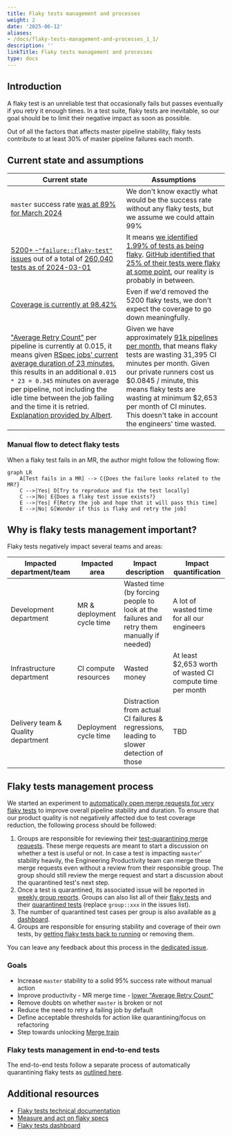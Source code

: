 ```yaml
---
title: Flaky tests management and processes
weight: 2
date: '2025-06-12'
aliases:
- /docs/flaky-tests-management-and-processes_1_1/
description: ''
linkTitle: Flaky tests management and processes
type: docs
---
```


## Introduction

A flaky test is an unreliable test that occasionally fails but passes eventually if you retry it enough times.
In a test suite, flaky tests are inevitable, so our goal should be to limit their negative impact as soon as possible.

Out of all the factors that affects master pipeline stability, flaky tests contribute to at least 30% of master pipeline failures each month.

## Current state and assumptions

| Current state | Assumptions |
| ------------- | ----------- |
| `master` success rate [was at 89% for March 2024](/handbook/engineering/infrastructure/performance-indicators/#master-pipeline-stability) | We don't know exactly what would be the success rate without any flaky tests, but we assume we could attain 99% |
| [5200+ `~"failure::flaky-test"` issues](https://10az.online.tableau.com/#/site/gitlab/views/DRAFTFlakytestissues/FlakyTests?:iid=1) out of a total of [260,040 tests as of 2024-03-01](https://gitlab-org.gitlab.io/rspec_profiling_stats/#overall_time) | It means [we identified 1.99% of tests as being flaky](https://docs.gitlab.com/ee/development/testing_guide/flaky_tests.html#automatic-retries-and-flaky-tests-detection). [GitHub identified that 25% of their tests were flaky at some point](https://github.blog/2020-12-16-reducing-flaky-builds-by-18x/#how-far-weve-come), our reality is probably in between. |
| [Coverage is currently at 98.42%](https://gitlab-org.gitlab.io/gitlab/coverage-ruby/#_AllFiles) | Even if we'd removed the 5200 flaky tests, we don't expect the coverage to go down meaningfully. |
| ["Average Retry Count"](https://10az.online.tableau.com/#/site/gitlab/views/DRAFTFlakytestissues/FlakyTests?:iid=1) per pipeline is currently at 0.015, it means given [RSpec jobs' current average duration of 23 minutes](https://10az.online.tableau.com/#/site/gitlab/views/DRAFTEP-JobsDurations/EP-JobsDurations?:iid=2), this results in an additional `0.015 * 23 = 0.345` minutes on average per pipeline, not including the idle time between the job failing and the time it is retried. [Explanation provided by Albert](https://gitlab.com/gitlab-org/quality/team-tasks/-/issues/874#note_575599680). | Given we have approximately [91k pipelines per month](https://gitlab.com/gitlab-org/gitlab/-/pipelines/charts), that means flaky tests are wasting 31,395 CI minutes per month. Given our private runners cost us $0.0845 / minute, this means flaky tests are wasting at minimum $2,653 per month of CI minutes. This doesn't take in account the engineers' time wasted. |

### Manual flow to detect flaky tests

When a flaky test fails in an MR, the author might follow the following flow:

```mermaid
graph LR
    A[Test fails in a MR] --> C{Does the failure looks related to the MR?}
    C -->|Yes| D[Try to reproduce and fix the test locally]
    C -->|No| E{Does a flaky test issue exists?}
    E -->|Yes| F[Retry the job and hope that it will pass this time]
    E -->|No| G[Wonder if this is flaky and retry the job]
```

## Why is flaky tests management important?

Flaky tests negatively impact several teams and areas:

| Impacted department/team | Impacted area | Impact description | Impact quantification |
| --------------- | ------------- | ------------------ | --------------------- |
| Development department | MR & deployment cycle time | Wasted time (by forcing people to look at the failures and retry them manually if needed) | A lot of wasted time for all our engineers |
| Infrastructure department | CI compute resources | Wasted money | At least $2,653 worth of wasted CI compute time per month |
| Delivery team & Quality department | Deployment cycle time | Distraction from actual CI failures & regressions, leading to slower detection of those | TBD |

## Flaky tests management process

We started an experiment to [automatically open merge requests for very flaky tests](https://gitlab.com/gitlab-org/gitlab/-/merge_requests/147137) to improve overall pipeline stability and duration.
To ensure that our product quality is not negatively affected due to test coverage reduction, the following process should be followed:

1. Groups are responsible for reviewing their [test-quarantining merge requests](https://gitlab.com/gitlab-org/gitlab/-/merge_requests?label_name=quarantine).
   These merge requests are meant to start a discussion on whether a test is useful or not.
   In case a test is impacting `master`' stability heavily, the Engineering Productivity team can merge these merge requests even without a review from their responsible group.
   The group should still review the merge request and start a discussion about the quarantined test's next step.
2. Once a test is quarantined, its associated issue will be reported in [weekly group reports](https://gitlab.com/gitlab-org/quality/triage-reports/-/issues/?sort=updated_desc&state=opened&label_name%5B%5D=triage%20report&in=TITLE&search=triage%20report%20for&first_page_size=20).
    Groups can also list all of their [flaky tests](https://gitlab.com/gitlab-org/gitlab/-/issues/?state=opened&label_name%5B%5D=failure%3A%3Aflaky-test&label_name%5B%5D=group%3A%3Axxx) and their [quarantined tests](https://gitlab.com/gitlab-org/gitlab/-/issues/?state=opened&label_name%5B%5D=group%3A%3Axxx&label_name%5B%5D=quarantine) (replace `group::xxx` in the issues list).
3. The number of quarantined test cases per group is also available as [a dashboard](https://10az.online.tableau.com/#/site/gitlab/views/DRAFTFlakytestissues/MonthlyFlakyTestIssues).
4. Groups are responsible for ensuring stability and coverage of their own tests, by [getting flaky tests back to running](https://docs.gitlab.com/ee/development/testing_guide/flaky_tests.html#how-to-reproduce-a-flaky-test-locally) or removing them.

You can leave any feedback about this process in the [dedicated issue](https://gitlab.com/gitlab-org/quality/engineering-productivity/team/-/issues/447).

### Goals

- Increase `master` stability to a solid 95% success rate without manual action
- Improve productivity - MR merge time - [lower "Average Retry Count"](https://10az.online.tableau.com/#/site/gitlab/views/DRAFTFlakytestissues/FlakyTests?:iid=1)
- Remove doubts on whether `master` is broken or not
- Reduce the need to retry a failing job by default
- Define acceptable thresholds for action like quarantining/focus on refactoring
- Step towards unlocking [Merge train](https://gitlab.com/gitlab-org/quality/quality-engineering/team-tasks/-/issues/195)

### Flaky tests management in end-to-end tests

The end-to-end tests follow a separate process of automatically quarantining flaky tests as [outlined here](/handbook/engineering/infrastructure/test-platform/blocking-tests/#managing-test-failures).

## Additional resources

- [Flaky tests technical documentation](https://docs.gitlab.com/ee/development/testing_guide/flaky_tests.html)
- [Measure and act on flaky specs](https://gitlab.com/groups/gitlab-org/-/epics/8789)
- [Flaky tests dashboard](https://10az.online.tableau.com/#/site/gitlab/workbooks/2283052/views)
